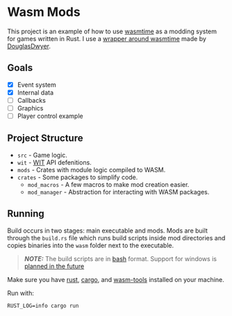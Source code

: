 # Wasm Mods
This project is an example of how to use [wasmtime](https://wasmtime.dev/) as a modding system for games written in Rust. I use a [wrapper around wasmtime](https://github.com/DouglasDwyer/wasm_component_layer) made by [DouglasDwyer](https://github.com/DouglasDwyer).

## Goals
- [x] Event system
- [x] Internal data
- [ ] Callbacks
- [ ] Graphics
- [ ] Player control example

## Project Structure
* `src` - Game logic.
* `wit` - [WIT](https://github.com/WebAssembly/component-model/blob/main/design/mvp/WIT.md) API defenitions.
* `mods` - Crates with module logic compiled to WASM.
* `crates` - Some packages to simplify code.
  * `mod_macros` - A few macros to make mod creation easier.
  * `mod_manager` - Abstraction for interacting with WASM packages.

## Running
Build occurs in two stages: main executable and mods. Mods are built through the `build.rs` file which runs build scripts inside mod directories and copies binaries into the `wasm` folder next to the executable.

> **_NOTE:_** The build scripts are in [bash](https://en.wikipedia.org/wiki/Bash_(Unix_shell)) format. Support for windows is [planned in the future](https://github.com/LeviLovie/wasm-mods/issues/3)
 
Make sure you have [rust](https://www.rust-lang.org/tools/install), [cargo](https://doc.rust-lang.org/cargo/getting-started/installation.html), and [wasm-tools](https://github.com/bytecodealliance/wasm-tools?tab=readme-ov-file#installation) installed on your machine.

Run with:
```shell
RUST_LOG=info cargo run
```
